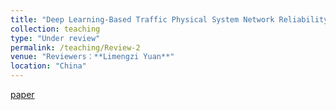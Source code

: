 ```yaml
---
title: "Deep Learning-Based Traffic Physical System Network Reliability Prediction and Enhancement Strategy. "
collection: teaching
type: "Under review"
permalink: /teaching/Review-2
venue: "Reviewers：**Limengzi Yuan**"
location: "China"
---
```


[paper](https://baidu.com)
